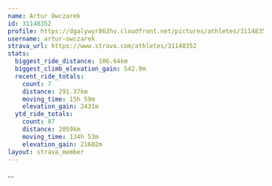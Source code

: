 ```yaml
---
name: Artur Owczarek
id: 31148352
profile: https://dgalywyr863hv.cloudfront.net/pictures/athletes/31148352/15906846/1/large.jpg
username: artur-owczarek
strava_url: https://www.strava.com/athletes/31148352
stats:
  biggest_ride_distance: 106.64km
  biggest_climb_elevation_gain: 542.9m
  recent_ride_totals:
    count: 7
    distance: 291.37km
    moving_time: 15h 59m
    elevation_gain: 2431m
  ytd_ride_totals:
    count: 87
    distance: 2059km
    moving_time: 134h 53m
    elevation_gain: 21602m
layout: strava_member
--- 
```

...
